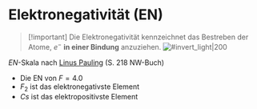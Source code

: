 # Elektronegativität (EN)

> [!important] Die Elektronegativität kennzeichnet das Bestreben der Atome, $e^{-}$ **in einer Bindung** anzuziehen.
> ![#invert_light|200](assets/x-zu_y-ab.png)

*EN*-Skala nach [Linus Pauling](https://de.wikipedia.org/wiki/Periodensystem#Elektronegativit%C3%A4t) (S. 218 NW-Buch)
- Die EN von $F=4.0$
- $F_{2}$ ist das elektronegativste Element
- $Cs$ ist das elektropositivste Element
